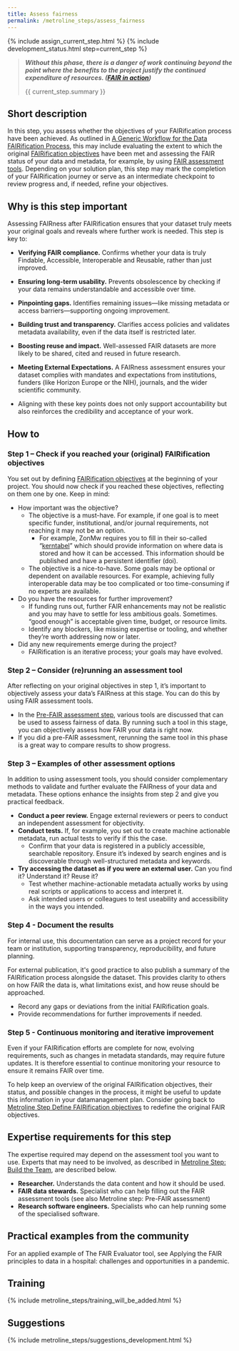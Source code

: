 ```yaml
---
title: Assess fairness
permalink: /metroline_steps/assess_fairness
---
```


{% include assign_current_step.html %}
{% include development_status.html step=current_step %}

>***Without this phase, there is a danger of work continuing beyond the point where the benefits to the project justify the continued expenditure of resources. ([FAIR in action](https://pmc.ncbi.nlm.nih.gov/articles/PMC10199076/))***
> 
> {{ current_step.summary }}

## Short description 
In this step, you assess whether the objectives of your FAIRification process have been achieved. As outlined in [A Generic Workflow for the Data FAIRification Process](https://direct.mit.edu/dint/article/2/1-2/56/9988/A-Generic-Workflow-for-the-Data-FAIRification), this may include evaluating the extent to which the original [FAIRification objectives]({{site.baseurl}}/metroline_steps/define_fairification_objectives) have been met and assessing the FAIR status of your data and metadata, for example, by using [FAIR assessment tools]({{site.baseurl}}/metroline_steps/pre_fair_assessment). Depending on your solution plan, this step may mark the completion of your FAIRification journey or serve as an intermediate checkpoint to review progress and, if needed, refine your objectives.

## Why is this step important 
Assessing FAIRness after FAIRification ensures that your dataset truly meets your original goals and reveals where further work is needed. This step is key to: 
* **Verifying FAIR compliance.** Confirms whether your data is truly Findable, Accessible, Interoperable and Reusable, rather than just improved. 
* **Ensuring long-term usability.** Prevents obsolescence by checking if your data remains understandable and accessible over time. 
* **Pinpointing gaps.** Identifies remaining issues—like missing metadata or access barriers—supporting ongoing improvement. 
* **Building trust and transparency.** Clarifies access policies and validates metadata availability, even if the data itself is restricted later. 
* **Boosting reuse and impact.** Well-assessed FAIR datasets are more likely to be shared, cited and reused in future research. 
* **Meeting External Expectations.** A FAIRness assessment ensures your dataset complies with mandates and expectations from institutions, funders (like Horizon Europe or the NIH), journals, and the wider scientific community.  

* Aligning with these key points does not only support accountability but also reinforces the credibility and acceptance of your work. 

## How to 
### Step 1 – Check if you reached your (original) FAIRification objectives 
You set out by defining [FAIRification objectives]({{site.baseurl}}/metroline_steps/define_fairification_objectives) at the beginning of your project. You should now check if you reached these objectives, reflecting on them one by one. Keep in mind: 
* How important was the objective? 
  * The objective is a must-have. For example, if one goal is to meet specific funder, institutional, and/or journal requirements, not reaching it may not be an option. 
    * For example, ZonMw requires you to fill in their so-called “[kerntabel](https://www.zonmw.nl/nl/instructies-voor-rapportage-over-fair-datamanagement-met-kerngegevens)” which should provide information on where data is stored and how it can be accessed. This information should be published and have a persistent identifier (doi). 
  * The objective is a nice-to-have. Some goals may be optional or dependent on available resources. For example, achieving fully interoperable data may be too complicated or too time-consuming if no experts are available. 
* Do you have the resources for further improvement? 
  * If funding runs out, further FAIR enhancements may not be realistic and you may have to settle for less ambitious goals. Sometimes. “good enough” is acceptable given time, budget, or resource limits. 
  * Identify any blockers, like missing expertise or tooling, and whether they’re worth addressing now or later. 
* Did any new requirements emerge during the project?
  * FAIRification is an iterative process; your goals may have evolved. 

### Step 2 – Consider (re)running an assessment tool 
After reflecting on your original objectives in step 1, it’s important to objectively assess your data’s FAIRness at this stage. You can do this by using FAIR assessment tools. 
* In the [Pre-FAIR assessment step]({{site.baseurl}}/metroline_steps/pre_fair_assessment), various tools are discussed that can be used to assess fairness of data. By running such a tool in this stage, you can objectively assess how FAIR your data is right now.
* If you did a pre-FAIR assessment, rerunning the same tool in this phase is a great way to compare results to show progress. 

### Step 3 – Examples of other assessment options 
In addition to using assessment tools, you should consider complementary methods to validate and further evaluate the FAIRness of your data and metadata. These options enhance the insights from step 2 and give you practical feedback. 
* **Conduct a peer review.** Engage external reviewers or peers to conduct an independent assessment for objectivity. 
* **Conduct tests.** If, for example, you set out to create machine actionable metadata, run actual tests to verify if this the case. 
  * Confirm that your data is registered in a publicly accessible, searchable repository. Ensure it’s indexed by search engines and is discoverable through well-structured metadata and keywords.
* **Try accessing the dataset as if you were an external user.** Can you find it? Understand it? Reuse it?
  * Test whether machine-actionable metadata actually works by using real scripts or applications to access and interpret it.
  * Ask intended users or colleagues to test useability and accessibility in the ways you intended.

### Step 4 - Document the results 
For internal use, this documentation can serve as a project record for your team or institution, supporting transparency, reproducibility, and future planning.

For external publication, it's good practice to also publish a summary of the FAIRification process alongside the dataset. This provides clarity to others on how FAIR the data is, what limitations exist, and how reuse should be approached.
* Record any gaps or deviations from the initial FAIRification goals. 
* Provide recommendations for further improvements if needed. 

### Step 5 - Continuous monitoring and iterative improvement 
Even if your FAIRification efforts are complete for now, evolving requirements, such as changes in metadata standards, may require future updates. It is therefore essential to continue monitoring your resource to ensure it remains FAIR over time. 

To help keep an overview of the original FAIRification objectives, their status, and possible changes in the process, it might be useful to update this information in your datamanagement plan. Consider going back to [Metroline Step Define FAIRification objectives]({{site.baseurl}}/metroline_steps/define_fairification_objectives) to redefine the original FAIR objectives.

## Expertise requirements for this step 
The expertise required may depend on the assessment tool you want to use. Experts that may need to be involved, as described in [Metroline Step: Build the Team]({{site.baseurl}}/metroline_steps/build_the_team), are described below. 
* **Researcher.** Understands the data content and how it should be used. 
* **FAIR data stewards.** Specialist who can help filling out the FAIR assessment tools (see also Metroline step: Pre-FAIR assessment) 
* **Research software engineers.** Specialists who can help running some of the specialised software. 

## Practical examples from the community 
For an applied example of The FAIR Evaluator tool, see Applying the FAIR principles to data in a hospital: challenges and opportunities in a pandemic. 

## Training
{% include metroline_steps/training_will_be_added.html %}

## Suggestions
{% include metroline_steps/suggestions_development.html %}
